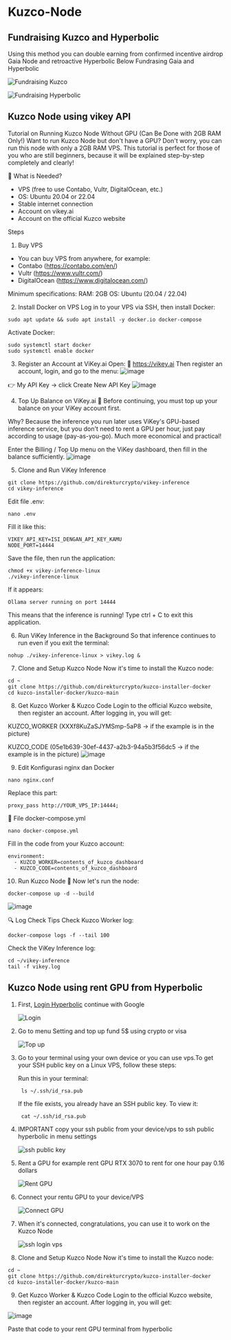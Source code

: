 # Kuzco-Node
## Fundraising Kuzco and Hyperbolic
Using this method you can double earning from confirmed incentive airdrop Gaia Node and retroactive Hyperbolic
Below Fundrasing Gaia and Hyperbolic

![Fundraising Kuzco](https://raw.githubusercontent.com/nicomunasatya/Kuzco-Node/main/image/fundraising%20kuzco.png)

![Fundraising Hyperbolic](https://raw.githubusercontent.com/nicomunasatya/Gaia-Node/main/hyperbolic%20fundraising.png)

## Kuzco Node using vikey API

Tutorial on Running Kuzco Node Without GPU (Can Be Done with 2GB RAM Only!)
Want to run Kuzco Node but don't have a GPU? Don't worry, you can run this node with only a 2GB RAM VPS. This tutorial is perfect for those of you who are still beginners, because it will be explained step-by-step completely and clearly!

🧾 What is Needed?
- VPS (free to use Contabo, Vultr, DigitalOcean, etc.)
- OS: Ubuntu 20.04 or 22.04
- Stable internet connection
- Account on vikey.ai
- Account on the official Kuzco website

Steps
1. Buy VPS
- You can buy VPS from anywhere, for example:
- Contabo (https://contabo.com/en/)
- Vultr (https://www.vultr.com/)
- DigitalOcean (https://www.digitalocean.com/)

Minimum specifications:
RAM: 2GB
OS: Ubuntu (20.04 / 22.04)

2. Install Docker on VPS
Log in to your VPS via SSH, then install Docker:
```
sudo apt update && sudo apt install -y docker.io docker-compose
```

Activate Docker:
```
sudo systemctl start docker 
sudo systemctl enable docker
```
3. Register an Account at ViKey.ai
Open: 🔗 https://vikey.ai
Then register an account, login, and go to the menu:
![image](https://raw.githubusercontent.com/nicomunasatya/Kuzco-Node/main/image/1.webp)

👉 My API Key → click Create New API Key
![image](https://raw.githubusercontent.com/nicomunasatya/Kuzco-Node/main/image/2.webp)

4. Top Up Balance on ViKey.ai 💸
Before continuing, you must top up your balance on your ViKey account first.

Why? Because the inference you run later uses ViKey's GPU-based inference service, but you don't need to rent a GPU per hour, just pay according to usage (pay-as-you-go). Much more economical and practical!

Enter the Billing / Top Up menu on the ViKey dashboard, then fill in the balance sufficiently.
![image](https://raw.githubusercontent.com/nicomunasatya/Kuzco-Node/main/image/3.webp)

5. Clone and Run ViKey Inference
```
git clone https://github.com/direkturcrypto/vikey-inference
cd vikey-inference
```
Edit file .env:
```
nano .env
```
Fill it like this:
```
VIKEY_API_KEY=ISI_DENGAN_API_KEY_KAMU
NODE_PORT=14444
```
Save the file, then run the application:
```
chmod +x vikey-inference-linux
./vikey-inference-linux
```
If it appears:
```
Ollama server running on port 14444
```
This means that the inference is running! Type ctrl + C to exit this application.

6. Run ViKey Inference in the Background
So that inference continues to run even if you exit the terminal:
```
nohup ./vikey-inference-linux > vikey.log &
```
7. Clone and Setup Kuzco Node
Now it's time to install the Kuzco node:
```
cd ~
git clone https://github.com/direkturcrypto/kuzco-installer-docker
cd kuzco-installer-docker/kuzco-main
```
8. Get Kuzco Worker & Kuzco Code
Login to the official Kuzco website, then register an account.
After logging in, you will get:

KUZCO_WORKER (XXXf8KuZaSJYMSmp-5aP8 -> if the example is in the picture)

KUZCO_CODE (05e1b639-30ef-4437-a2b3-94a5b3f56dc5 -> if the example is in the picture)
![image](https://raw.githubusercontent.com/nicomunasatya/Kuzco-Node/main/image/4.webp)

9. Edit Konfigurasi nginx dan Docker
```
nano nginx.conf
```
Replace this part:
```
proxy_pass http://YOUR_VPS_IP:14444;
```
🔧 File docker-compose.yml
```
nano docker-compose.yml
```
Fill in the code from your Kuzco account:
```
environment:
  - KUZCO_WORKER=contents_of_kuzco_dashboard
  - KUZCO_CODE=contents_of_kuzco_dashboard
```

10. Run Kuzco Node 🚀
Now let's run the node:
```
docker-compose up -d --build
```
![image](https://raw.githubusercontent.com/nicomunasatya/Kuzco-Node/main/image/5.webp)

🔍 Log Check Tips
Check Kuzco Worker log:
```
docker-compose logs -f --tail 100
```
Check the ViKey Inference log:
```
cd ~/vikey-inference
tail -f vikey.log
```

## Kuzco Node using rent GPU from Hyperbolic
1. First, [Login Hyperbolic](https://app.hyperbolic.xyz/) continue with Google

   ![Login](https://raw.githubusercontent.com/nicomunasatya/Gaia-Node/main/login.png)
2. Go to menu Setting and top up fund 5$ using crypto or visa

   ![Top up](https://raw.githubusercontent.com/nicomunasatya/Gaia-Node/main/top%20up.png)
3. Go to your terminal using your own device or you can use vps.To get your SSH public key on a Linux VPS, follow these steps:

   Run this in your terminal:
   ```
    ls ~/.ssh/id_rsa.pub
   ```
   If the file exists, you already have an SSH public key. To view it:
   ```
    cat ~/.ssh/id_rsa.pub
   ```

4. IMPORTANT copy your ssh public from your device/vps to ssh public hyperbolic in menu settings

   ![ssh public key](https://raw.githubusercontent.com/nicomunasatya/Gaia-Node/main/ssh%20public%20key.png)
5. Rent a GPU for example rent GPU RTX 3070 to rent for one hour pay 0.16 dollars

   ![Rent GPU](https://raw.githubusercontent.com/nicomunasatya/Gaia-Node/main/rent%20gpu.png)
6. Connect your rentu GPU to your device/VPS

   ![Connect GPU](https://raw.githubusercontent.com/nicomunasatya/Gaia-Node/main/connect.png)
7. When it's connected, congratulations, you can use it to work on the Kuzco Node

   ![ssh login vps](https://raw.githubusercontent.com/nicomunasatya/Gaia-Node/main/ssh%20login%20vps.PNG)
   
8. Clone and Setup Kuzco Node
Now it's time to install the Kuzco node:
```
cd ~
git clone https://github.com/direkturcrypto/kuzco-installer-docker
cd kuzco-installer-docker/kuzco-main
```
9. Get Kuzco Worker & Kuzco Code
Login to the official Kuzco website, then register an account.
After logging in, you will get:

![image](https://raw.githubusercontent.com/nicomunasatya/Kuzco-Node/main/image/4.webp)

  Paste that code to your rent GPU terminal from hyperbolic 


